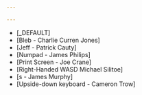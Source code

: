 ```yaml
---

---
```

* [_DEFAULT]
* [Bleb - Charlie Curren Jones]
* [Jeff - Patrick Cauty]
* [Numpad - James Philips]
* [Print Screen - Joe Crane]
* [Right-Handed WASD Michael Silitoe]
* [s - James Murphy]
* [Upside-down keyboard - Cameron Trow]
